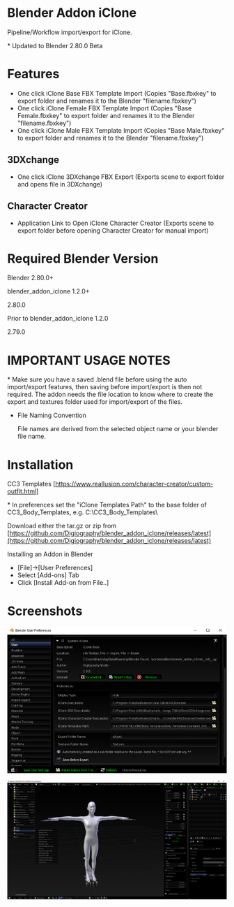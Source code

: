 # Blender Addon iClone

Pipeline/Workflow import/export for iClone.

\* Updated to Blender 2.80.0 Beta

# Features

- One click iClone Base FBX Template Import (Copies "Base.fbxkey" to export folder and renames it to the Blender "filename.fbxkey")
- One click iClone Female FBX Template Import (Copies "Base Female.fbxkey" to export folder and renames it to the Blender "filename.fbxkey")
- One click iClone Male FBX Template Import (Copies "Base Male.fbxkey" to export folder and renames it to the Blender "filename.fbxkey")

## 3DXchange

- One click iClone 3DXchange FBX Export (Exports scene to export folder and opens file in 3DXchange)

## Character Creator

- Application Link to Open iClone Character Creator (Exports scene to export folder before opening Character Creator for manual import)

# Required Blender Version

Blender 2.80.0+

blender_addon_iclone 1.2.0+

2.80.0

Prior to blender_addon_iclone 1.2.0

2.79.0

# IMPORTANT USAGE NOTES 

\* Make sure you have a saved .blend file before using the auto import/export features, then saving before import/export is then not required. The addon needs the file location to know where to create the export and textures folder used for import/export of the files.

- File Naming Convention

    File names are derived from the selected object name or your blender file name.

# Installation

CC3 Templates [https://www.reallusion.com/character-creator/custom-outfit.html]

\* In preferences set the "iClone Templates Path" to the base folder of CC3_Body_Templates, e.g. C:\CC3_Body_Templates\

Download either the tar.gz or zip from [https://github.com/Digiography/blender_addon_iclone/releases/latest](https://github.com/Digiography/blender_addon_iclone/releases/latest)

Installing an Addon in Blender

- [File]->[User Preferences]
- Select [Add-ons] Tab
- Click [Install Add-on from File..]

# Screenshots

![alt](/screenshots/ic_prefs.png)

![alt](/screenshots/ic.png)
